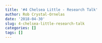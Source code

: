 ```yaml
---
title: '#4 Chelsea Little - Research Talk'
author: Rob Crystal-Ornelas
date: '2018-04-30'
slug: 4-chelsea-little-research-talk
categories: []
tags: []
---
```

